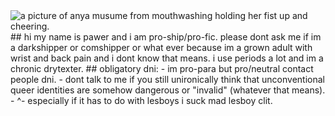<picture>
 <img alt="a picture of anya musume from mouthwashing holding her fist up and cheering." src="[YOUR-DEFAULT-IMAGE](https://i.pinimg.com/736x/cc/87/c1/cc87c1c497d6b4b1a036eb3be9e095c1.jpg)">
</picture>
## hi my name is pawer and i am pro-ship/pro-fic. please dont ask me if im a darkshipper or comshipper or what ever because im a grown adult with wrist and back pain and i dont know that means. i use periods a lot and im a chronic drytexter.
## obligatory dni:
- im pro-para but pro/neutral contact people dni.
- dont talk to me if you still unironically think that unconventional queer identities are somehow dangerous or "invalid" (whatever that means).
- ^- especially if it has to do with lesboys i suck mad lesboy clit.

<!--
**shotsandshots/shotsandshots** is a ✨ _special_ ✨ repository because its `README.md` (this file) appears on your GitHub profile.

Here are some ideas to get you started:

- 🔭 I’m currently working on ...
- 🌱 I’m currently learning ...
- 👯 I’m looking to collaborate on ...
- 🤔 I’m looking for help with ...
- 💬 Ask me about ...
- 📫 How to reach me: ...
- 😄 Pronouns: ...
- ⚡ Fun fact: ...
-->
